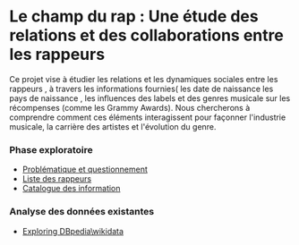 # Le champ du rap : Une étude des relations et des collaborations entre les rappeurs

Ce projet vise à étudier les relations et les dynamiques sociales entre les rappeurs , à travers les informations fournies( les date de naissance les pays de naissance , les influences des labels et des genres musicale sur les récompenses (comme les Grammy Awards). Nous chercherons à comprendre comment ces éléments interagissent pour façonner l'industrie musicale, la carrière des artistes et l'évolution du genre.



### Phase exploratoire

* [Problématique et questionnement](Problematique-Questionnement.md)
* [Liste des rappeurs ](Listes-des-rappeurs.md)
* [Catalogue des information](Catalogue-des-information.md)

### Analyse des données existantes
* [Exploring DBpedia\wikidata](https://github.com/Ziedellouzi/rappers/blob/main/documentation/DBpedia%5C%20wikidata_explorer.md)
